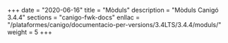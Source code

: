 +++
date        = "2020-06-16"
title       = "Mòduls"
description = "Mòduls Canigó 3.4.4"
sections    = "canigo-fwk-docs"
enllac		= "/plataformes/canigo/documentacio-per-versions/3.4LTS/3.4.4/moduls/"
weight      = 5
+++
